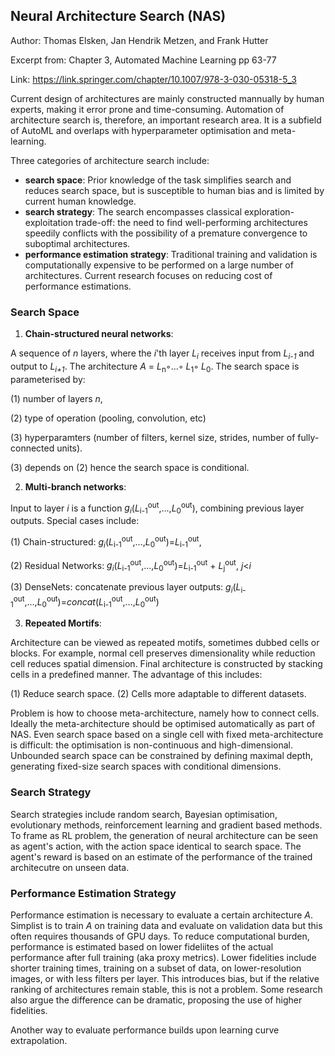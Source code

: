## Neural Architecture Search (NAS)

Author: Thomas Elsken, Jan Hendrik Metzen, and Frank Hutter

Excerpt from: Chapter 3, Automated Machine Learning pp 63-77

Link: https://link.springer.com/chapter/10.1007/978-3-030-05318-5_3

Current design of architectures are mainly constructed mannually by human experts, making it error prone and time-consuming. Automation of architecture search is, therefore, an important research area. It is a subfield of AutoML and overlaps with hyperparameter optimisation and meta-learning.

Three categories of architecture search include:
- **search space**: Prior knowledge of the task simplifies search and reduces search space, but is susceptible to human bias and is limited by current human knowledge.
- **search strategy**: The search encompasses classical exploration-exploitation trade-off: the need to find well-performing architectures speedily conflicts with the possibility of a premature convergence to suboptimal architectures.
- **performance estimation strategy**: Traditional training and validation is computationally expensive to be performed on a large number of architectures. Current research focuses on reducing cost of performance estimations.

### Search Space

1) **Chain-structured neural networks**:

A sequence of _n_ layers, where the _i_'th layer _L<sub>i</sub>_ receives input from _L<sub>i-1</sub>_ and output to _L<sub>i+1</sub>_. The architecture _A_ = _L_<sub>n</sub>◦...◦ _L_<sub>1</sub>◦ _L_<sub>0</sub>. The search space is parameterised by:

(1) number of layers _n_, 

(2) type of operation (pooling, convolution, etc) 

(3) hyperparamters (number of filters, kernel size, strides, number of fully-connected units). 

(3) depends on (2) hence the search space is conditional.

2) **Multi-branch networks**:

Input to layer _i_ is a function _g<sub>i</sub>_(_L_<sub>i-1</sub><sup>out</sup>,...,_L_<sub>0</sub><sup>out</sup>), combining previous layer outputs. Special cases include: 

(1) Chain-structured: _g<sub>i</sub>_(_L_<sub>i-1</sub><sup>out</sup>,...,_L_<sub>0</sub><sup>out</sup>)=_L_<sub>i-1</sub><sup>out</sup>, 

(2) Residual Networks: _g<sub>i</sub>_(_L_<sub>i-1</sub><sup>out</sup>,...,_L_<sub>0</sub><sup>out</sup>)=_L_<sub>i-1</sub><sup>out</sup> + _L_<sub>j</sub><sup>out</sup>, _j_<_i_ 

(3) DenseNets: concatenate previous layer outputs: _g<sub>i</sub>_(_L_<sub>i-1</sub><sup>out</sup>,...,_L_<sub>0</sub><sup>out</sup>)=_concat_(_L_<sub>i-1</sub><sup>out</sup>,...,_L_<sub>0</sub><sup>out</sup>)

3) **Repeated Mortifs**:

Architecture can be viewed as repeated motifs, sometimes dubbed cells or blocks. For example, normal cell preserves dimensionality while reduction cell reduces spatial dimension. Final architecture is constructed by stacking cells in a predefined manner. The advantage of this includes:

(1) Reduce search space.
(2) Cells more adaptable to different datasets.

Problem is how to choose meta-architecture, namely how to connect cells. Ideally the meta-architecture should be optimised automatically as part of NAS. Even search space based on a single cell with fixed meta-architecture is difficult: the optimisation is non-continuous and high-dimensional. Unbounded search space can be constrained by defining maximal depth, generating fixed-size search spaces with conditional dimensions.

### Search Strategy

Search strategies include random search, Bayesian optimisation, evolutionary methods, reinforcement learning and gradient based methods. To frame as RL problem, the generation of neural architecture can be seen as agent's action, with the action space identical to search space. The agent's reward is based on an estimate of the performance of the trained architecutre on unseen data.

### Performance Estimation Strategy
Performance estimation is necessary to evaluate a certain architecture _A_. Simplist is to train _A_ on training data and evaluate on validation data but this often requires thousands of GPU days. To reduce computational burden, performance is estimated based on lower fideliites of the actual performance after full training (aka proxy metrics). Lower fidelities include shorter training times, training on a subset of data, on lower-resolution images, or with less filters per layer. This introduces bias, but if the relative ranking of architectures remain stable, this is not a problem. Some research also argue the difference can be dramatic, proposing the use of higher fidelities.

Another way to evaluate performance builds upon learning curve extrapolation. 
